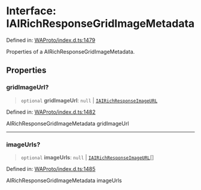 # Interface: IAIRichResponseGridImageMetadata

Defined in: [WAProto/index.d.ts:1479](https://github.com/Fokusdotid/bail/blob/0fe6346a5ff68a74eb71890335c982b44e2da604/WAProto/index.d.ts#L1479)

Properties of a AIRichResponseGridImageMetadata.

## Properties

### gridImageUrl?

> `optional` **gridImageUrl**: `null` \| [`IAIRichResponseImageURL`](IAIRichResponseImageURL.md)

Defined in: [WAProto/index.d.ts:1482](https://github.com/Fokusdotid/bail/blob/0fe6346a5ff68a74eb71890335c982b44e2da604/WAProto/index.d.ts#L1482)

AIRichResponseGridImageMetadata gridImageUrl

***

### imageUrls?

> `optional` **imageUrls**: `null` \| [`IAIRichResponseImageURL`](IAIRichResponseImageURL.md)[]

Defined in: [WAProto/index.d.ts:1485](https://github.com/Fokusdotid/bail/blob/0fe6346a5ff68a74eb71890335c982b44e2da604/WAProto/index.d.ts#L1485)

AIRichResponseGridImageMetadata imageUrls
